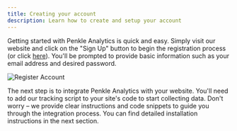 ```yaml
---
title: Creating your account
description: Learn how to create and setup your account
---
```


Getting started with Penkle Analytics is quick and easy. Simply visit our website and click on the "Sign Up" button to begin the registration process (or click <a href="https://penkle.com/signup?utm_source=docs&utm_medium=link&utm_campaign=create-account" target="_blank">here</a>). You'll be prompted to provide basic information such as your email address and desired password.

<img src="/static/signup.png" alt="Register Account" />

The next step is to integrate Penkle Analytics with your website. You'll need to add our tracking script to your site's code to start collecting data. Don't worry – we provide clear instructions and code snippets to guide you through the integration process. You can find detailed installation instructions in the next section.
